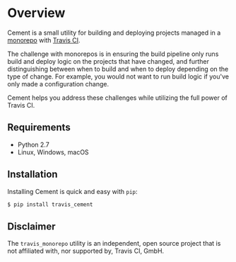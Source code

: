 # Overview

Cement is a small utility for building and deploying projects managed in a [monorepo](https://cacm.acm.org/magazines/2016/7/204032-why-google-stores-billions-of-lines-of-code-in-a-single-repository/fulltext) with [Travis CI](https://travis-ci.com/).

The challenge with monorepos is in ensuring the build pipeline only runs build and deploy logic on the projects that have changed, and further distinguishing between when to build and when to deploy depending on the type of change.  For example, you would not want to run build logic if you've only made a configuration change.

Cement helps you address these challenges while utilizing the full power of Travis CI.

## Requirements

* Python 2.7
* Linux, Windows, macOS

## Installation

Installing Cement is quick and easy with `pip`:

```sh
$ pip install travis_cement
```

## Disclaimer

The `travis_monorepo` utility is an independent, open source project that is not affiliated with, nor supported by, Travis CI, GmbH.
